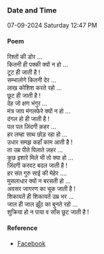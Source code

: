 ### Date and Time

07-09-2024 Saturday 12:47 PM

#### Poem

रिश्तों की डोर …  <br />
कितनी ही पक्की क्यों न हो …  <br />
टूट ही जाती है !  <br />
सम्भालोगे कितनी देर …  <br />
लाख कोशिश करते रहो …  <br />
छूट ही जाती है !  <br />
देह जो क्षण भंगुर …  <br />
मंत्र जाप मंगलफेरे  क्यों न हो …  <br />
दंगल हो ही जाती है !  <br />
पल पल ज़िंदगी क़हर …  <br />
हर लम्हा साथ छोड़ रहा हो …  <br />
उधार समझ कहाँ काम आती है !  <br />
ता उम्र पीते पिलाते ज़हर …  <br />
कुछ इशारे मिले भी तो क्या हो …  <br />
ज़िंदगी करवट बदल जाती है !  <br />
हर संत गुरु साई की मेहेर .…  <br />
मुसलाधार क्यों न बरसती हो …  <br />
अवसर जागरण का चूक जाती है !  <br />
शिकायतें ही शिकायतें उम्र भर …  <br />
जाल ही जाल झूँठ का बुनते रहो ...  <br />
शुक्रिया हो न पाया व साँस छूट जाती है !

#### Reference

* [Facebook](https://www.facebook.com/share/v/qVEzZZzwxam9Yi3w/)
